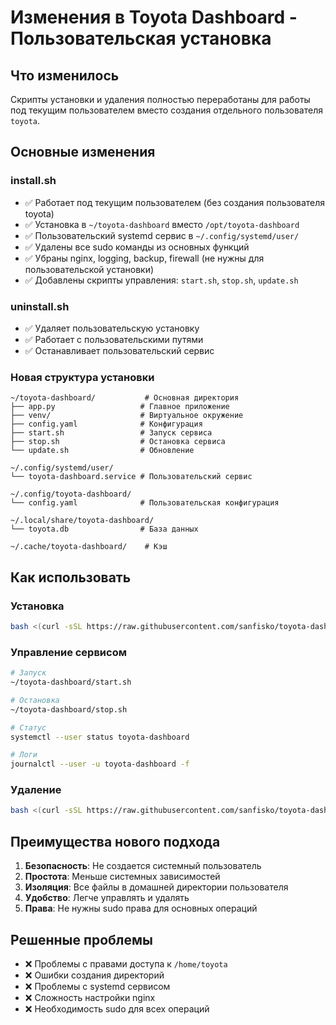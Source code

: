 # Изменения в Toyota Dashboard - Пользовательская установка

## Что изменилось

Скрипты установки и удаления полностью переработаны для работы под текущим пользователем вместо создания отдельного пользователя `toyota`.

## Основные изменения

### install.sh
- ✅ Работает под текущим пользователем (без создания пользователя toyota)
- ✅ Установка в `~/toyota-dashboard` вместо `/opt/toyota-dashboard`
- ✅ Пользовательский systemd сервис в `~/.config/systemd/user/`
- ✅ Удалены все sudo команды из основных функций
- ✅ Убраны nginx, logging, backup, firewall (не нужны для пользовательской установки)
- ✅ Добавлены скрипты управления: `start.sh`, `stop.sh`, `update.sh`

### uninstall.sh
- ✅ Удаляет пользовательскую установку
- ✅ Работает с пользовательскими путями
- ✅ Останавливает пользовательский сервис

### Новая структура установки
```
~/toyota-dashboard/           # Основная директория
├── app.py                   # Главное приложение
├── venv/                    # Виртуальное окружение
├── config.yaml              # Конфигурация
├── start.sh                 # Запуск сервиса
├── stop.sh                  # Остановка сервиса
└── update.sh                # Обновление

~/.config/systemd/user/
└── toyota-dashboard.service # Пользовательский сервис

~/.config/toyota-dashboard/
└── config.yaml              # Пользовательская конфигурация

~/.local/share/toyota-dashboard/
└── toyota.db                # База данных

~/.cache/toyota-dashboard/    # Кэш
```

## Как использовать

### Установка
```bash
bash <(curl -sSL https://raw.githubusercontent.com/sanfisko/toyota-dashboard/main/install.sh)
```

### Управление сервисом
```bash
# Запуск
~/toyota-dashboard/start.sh

# Остановка  
~/toyota-dashboard/stop.sh

# Статус
systemctl --user status toyota-dashboard

# Логи
journalctl --user -u toyota-dashboard -f
```

### Удаление
```bash
bash <(curl -sSL https://raw.githubusercontent.com/sanfisko/toyota-dashboard/main/uninstall.sh)
```

## Преимущества нового подхода

1. **Безопасность**: Не создается системный пользователь
2. **Простота**: Меньше системных зависимостей
3. **Изоляция**: Все файлы в домашней директории пользователя
4. **Удобство**: Легче управлять и удалять
5. **Права**: Не нужны sudo права для основных операций

## Решенные проблемы

- ❌ Проблемы с правами доступа к `/home/toyota`
- ❌ Ошибки создания директорий
- ❌ Проблемы с systemd сервисом
- ❌ Сложность настройки nginx
- ❌ Необходимость sudo для всех операций